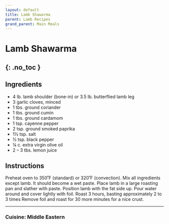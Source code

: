 ```yaml
---
layout: default
title: Lamb Shawarma
parent: Lamb Recipes
grand_parent: Main Meals
---
```


# Lamb Shawarma
{: .no_toc }
---

## Ingredients
<ul>
	<li>4 lb. lamb shoulder (bone-in) or 3.5 lb. butterflied lamb leg</li>
	<li>3 garlic cloves, minced</li>
	<li>1 tbs. ground coriander</li>
	<li>1 tbs. ground cumin</li>
	<li>1 tbs. ground cardamom</li>
	<li>1 tsp. cayenne pepper</li>
	<li>2 tsp. ground smoked paprika</li>
	<li>1½ tsp. salt</li>
	<li>½ tsp. black pepper</li>
	<li>¼ c. extra virgin olive oil</li>
	<li>2 – 3 tbs. lemon juice</li>
</ul>

## Instructions
Preheat oven to 350˚F (standard) or 320˚F (convection). Mix all ingredients except lamb. It should become a wet paste. Place lamb in a large roasting pan and slather with paste. Position lamb with the fat side up. Pour water around and cover lightly with foil. Roast 3 hours, basting approximately 2 to 3 times Remove foil and roast for 30 more minutes for a nice crust.


--- 

### Cuisine: Middle Eastern